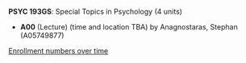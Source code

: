 **PSYC 193GS**: Special Topics in Psychology (4 units)

- **A00** (Lecture) (time and location TBA) by Anagnostaras, Stephan (A05749877)

[Enrollment numbers over time](./PSYC193GS.tsv)
